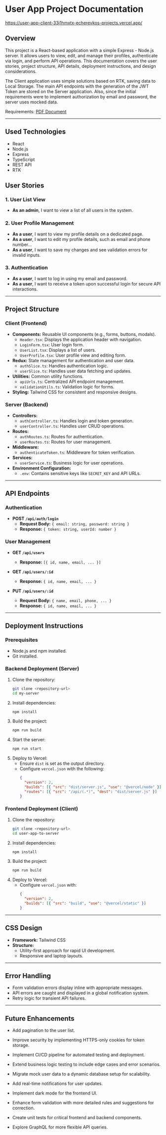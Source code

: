 # User App Project Documentation

https://user-app-client-33j1hmxtx-echerevkos-projects.vercel.app/

## Overview

This project is a React-based application with a simple Express - Node.js server. It allows users to view, edit, and manage their profiles, authenticate via login, and perform API operations. This documentation covers the user stories, project structure, API details, deployment instructions, and design considerations.

The Client application uses simple solutions based on RTK, saving data to Local Storage. The main API endpoints with the generation of the JWT Token are stored on the Server application. Also, since the initial requirements were to implement authorization by email and password, the server uses mocked data.

Requirements: [PDF Document](<./Qred%20-%20React%20Frontend%20Developer%20-%20Case%20study%20(1).pdf>)

---

## Used Technologies

- React
- Node.js
- Express
- TypeScript
- REST API
- RTK

## User Stories

### 1. User List View

- **As an admin**, I want to view a list of all users in the system.

### 2. User Profile Management

- **As a user**, I want to view my profile details on a dedicated page.
- **As a user**, I want to edit my profile details, such as email and phone number...
- **As a user**, I want to save my changes and see validation errors for invalid inputs.

### 3. Authentication

- **As a user**, I want to log in using my email and password.
- **As a user**, I want to receive a token upon successful login for secure API interactions.

---

## Project Structure

### Client (Frontend)

- **Components:** Reusable UI components (e.g., forms, buttons, modals).
  - `Header.tsx`: Displays the application header with navigation.
  - `LoginForm.tsx`: User login form.
  - `UserList.tsx`: Displays a list of users.
  - `UserProfile.tsx`: User profile view and editing form.
- **Redux:** State management for authentication and user data.
  - `authSlice.ts`: Handles authentication logic.
  - `userSlice.ts`: Handles user data fetching and updates.
- **Utilities:** Common utility functions.
  - `apiUrls.ts`: Centralized API endpoint management.
  - `validationUtils.ts`: Validation logic for forms.
- **Styling:** Tailwind CSS for consistent and responsive designs.

### Server (Backend)

- **Controllers:**
  - `authController.ts`: Handles login and token generation.
  - `userController.ts`: Handles user CRUD operations.
- **Routes:**
  - `authRoutes.ts`: Routes for authentication.
  - `userRoutes.ts`: Routes for user management.
- **Middleware:**
  - `authenticateToken.ts`: Middleware for token verification.
- **Services:**
  - `userService.ts`: Business logic for user operations.
- **Environment Configuration:**
  - `.env`: Contains sensitive keys like `SECRET_KEY` and API URLs.

---

## API Endpoints

### Authentication

- **POST `/api/auth/login`**
  - **Request Body:** `{ email: string, password: string }`
  - **Response:** `{ token: string, userId: number }`

### User Management

- **GET `/api/users`**

  - **Response:** `[{ id, name, email, ... }]`

- **GET `/api/users/:id`**

  - **Response:** `{ id, name, email, ... }`

- **PUT `/api/users/:id`**
  - **Request Body:** `{ name, email, phone, ... }`
  - **Response:** `{ id, name, email, ... }`

---

## Deployment Instructions

### Prerequisites

- Node.js and npm installed.
- Git installed.

### Backend Deployment (Server)

1. Clone the repository:
   ```bash
   git clone <repository-url>
   cd my-server
   ```
2. Install dependencies:
   ```bash
   npm install
   ```
3. Build the project:
   ```bash
   npm run build
   ```
4. Start the server:
   ```bash
   npm run start
   ```
5. Deploy to Vercel:
   - Ensure `dist` is set as the output directory.
   - Configure `vercel.json` with the following:
     ```json
     {
       "version": 2,
       "builds": [{ "src": "dist/server.js", "use": "@vercel/node" }],
       "routes": [{ "src": "/api/(.*)", "dest": "dist/server.js" }]
     }
     ```

### Frontend Deployment (Client)

1. Clone the repository:
   ```bash
   git clone <repository-url>
   cd user-app-to-server
   ```
2. Install dependencies:
   ```bash
   npm install
   ```
3. Build the project:
   ```bash
   npm run build
   ```
4. Deploy to Vercel:
   - Configure `vercel.json` with:
     ```json
     {
       "version": 2,
       "builds": [{ "src": "build", "use": "@vercel/static" }]
     }
     ```

---

## CSS Design

- **Framework:** Tailwind CSS
- **Structure:**
  - Utility-first approach for rapid UI development.
  - Responsive and laptop layouts.

---

## Error Handling

- Form validation errors display inline with appropriate messages.
- API errors are caught and displayed in a global notification system.
- Retry logic for transient API failures.

---

## Future Enhancements

- Add pagination to the user list.

- Improve security by implementing HTTPS-only cookies for token storage.

- Implement CI/CD pipeline for automated testing and deployment.

- Extend business logic testing to include edge cases and error scenarios.

- Migrate mock user data to a dynamic database setup for scalability.

- Add real-time notifications for user updates.

- Implement dark mode for the frontend UI.

- Enhance form validation with more detailed rules and suggestions for correction.

- Create unit tests for critical frontend and backend components.

- Explore GraphQL for more flexible API queries.
